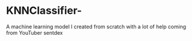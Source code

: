 # KNNClassifier-
A machine learning model I created from scratch with a lot of help coming from YouTuber sentdex 
